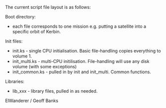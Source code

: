 The current script file layout is as follows:

Boot directory:
* each file corresponds to one mission e.g. putting a satellite into a specific orbit of Kerbin.

Init files:
* init.ks - single CPU initialisation. Basic file-handling copies everything to volume 1.
* init_multi.ks - multi-CPU initilisation. File-handling will use any disk volume (with some exceptions)
* init\_common.ks - pulled in by init and init\_multi. Common functions.

Libraries:
* lib_xxx - library files, pulled in as needed.


ElWanderer / Geoff Banks
